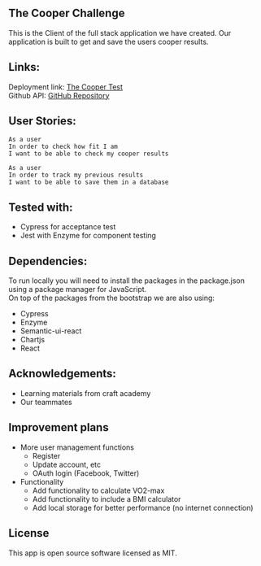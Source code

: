 ## The Cooper Challenge
This is the Client of the full stack application we have created. Our application is built to get and save the users cooper results.

## Links:
Deployment link: [The Cooper Test](whssl-cooper-challenge.netlify.app) \
Github API: [GitHub Repository](https://github.com/sealfury/cooper_api)

## User Stories:
```
As a user
In order to check how fit I am
I want to be able to check my cooper results
```
```
As a user
In order to track my previous results
I want to be able to save them in a database
```
## Tested with:
- Cypress for acceptance test
- Jest with Enzyme for component testing

## Dependencies:
To run locally you will need to install the packages in the package.json using a package manager for JavaScript.\
On top of the packages from the bootstrap we are also using:
- Cypress
- Enzyme
- Semantic-ui-react
- Chartjs
- React

## Acknowledgements:
- Learning materials from craft academy
- Our teammates

## Improvement plans
- More user management functions
    - Register
    - Update account, etc
    - OAuth login (Facebook, Twitter)
- Functionality
    - Add functionality to calculate VO2-max
    - Add functionality to include a BMI calculator
    - Add local storage for better performance (no internet connection)

## License
This app is open source software licensed as MIT.
